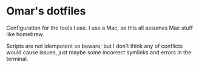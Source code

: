 # Omar's dotfiles
Configuration for the tools I use. I use a Mac, so this all assumes Mac stuff like homebrew.

Scripts are not idempotent so beware; but I don't think any of conflicts would cause issues, just
maybe some incorrect symlinks and errors in the terminal.
